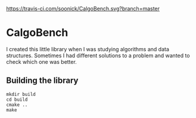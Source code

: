 https://travis-ci.com/soonick/CalgoBench.svg?branch=master

# CalgoBench

I created this little library when I was studying algorithms and data structures. Sometimes I had different solutions to a problem and wanted to check which one was better.

## Building the library

```
mkdir build
cd build
cmake ..
make
```
